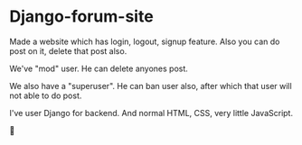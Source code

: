 # Django-forum-site
Made a website which has login, logout, signup feature.
Also you can do post on it, delete that post also.

We've "mod" user. He can delete anyones post.

We also have a "superuser". He can ban user also, after which that user will not able to do post.

I've user Django for backend. And normal HTML, CSS, very little JavaScript.

🙏
